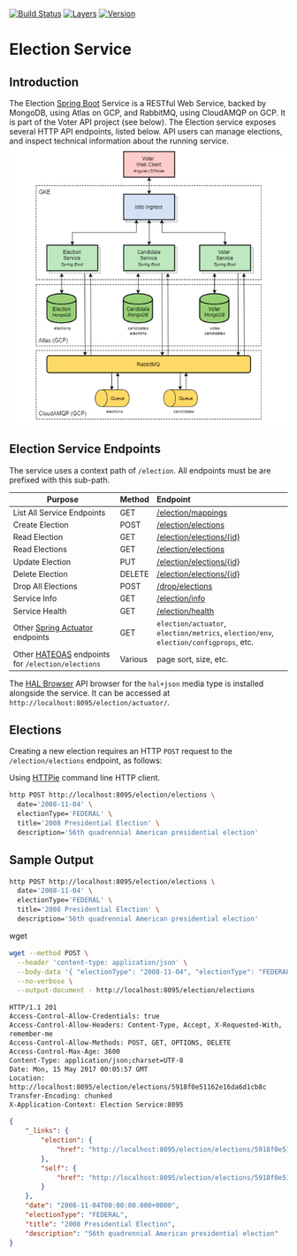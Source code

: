 [![Build Status](https://travis-ci.org/garystafford/election-service.svg?branch=gke)](https://travis-ci.org/garystafford/election-service) [![Layers](https://images.microbadger.com/badges/image/garystafford/election-service.svg)](https://microbadger.com/images/garystafford/election-service "Get your own image badge on microbadger.com") [![Version](https://images.microbadger.com/badges/version/garystafford/election-service.svg)](https://microbadger.com/images/garystafford/election-service "Get your own version badge on microbadger.com")

# Election Service

## Introduction

The Election [Spring Boot](https://projects.spring.io/spring-boot/) Service is a RESTful Web Service, backed by MongoDB, using Atlas on GCP, and RabbitMQ, using CloudAMQP on GCP. It is part of the Voter API project (see below). The Election service exposes several HTTP API endpoints, listed below. API users can manage elections, and inspect technical information about the running service.
![Architecture](GKE_AMPQ_v1.png)

## Election Service Endpoints

The service uses a context path of `/election`. All endpoints must be are prefixed with this sub-path.

Purpose                                                                                                                  | Method  | Endpoint
------------------------------------------------------------------------------------------------------------------------ | :------ | :-----------------------------------------------------
List All Service Endpoints                                                                                               | GET     | [/election/mappings](http://localhost:8095/election/mappings)
Create Election                                                                                                          | POST    | [/election/elections](http://localhost:8095/election/elections)
Read Election                                                                                                            | GET     | [/election/elections/{id}](http://localhost:8095/election/elections/{id})
Read Elections                                                                                                           | GET     | [/election/elections](http://localhost:8095/election/elections)
Update Election                                                                                                          | PUT     | [/election/elections/{id}](http://localhost:8095/election/elections/{id})
Delete Election                                                                                                          | DELETE  | [/election/elections/{id}](http://localhost:8095/election/elections/{id})
Drop All Elections                                                                                                       | POST    | [/drop/elections](http://localhost:8095/election/drop/elections)
Service Info                                                                                                             | GET     | [/election/info](http://localhost:8095/election/info)
Service Health                                                                                                           | GET     | [/election/health](http://localhost:8095/election/health)
Other [Spring Actuator](http://docs.spring.io/spring-boot/docs/current/reference/htmlsingle/#production-ready) endpoints | GET     | `election/actuator`, `election/metrics`, `election/env`, `election/configprops`, etc.
Other [HATEOAS](https://spring.io/guides/gs/rest-hateoas) endpoints for `/election/elections`                            | Various | page sort, size, etc.

The [HAL Browser](https://github.com/mikekelly/hal-browser) API browser for the `hal+json` media type is installed alongside the service. It can be accessed at `http://localhost:8095/election/actuator/`.

## Elections

Creating a new election requires an HTTP `POST` request to the `/election/elections` endpoint, as follows:

Using [HTTPie](https://httpie.org/) command line HTTP client.

```bash
http POST http://localhost:8095/election/elections \
  date='2008-11-04' \
  electionType='FEDERAL' \
  title='2008 Presidential Election' \
  description='56th quadrennial American presidential election'
```

## Sample Output

```bash
http POST http://localhost:8095/election/elections \
  date='2008-11-04' \
  electionType='FEDERAL' \
  title='2008 Presidential Election' \
  description='56th quadrennial American presidential election'
```

wget

```bash
wget --method POST \
  --header 'content-type: application/json' \
  --body-data '{ "electionType": "2008-11-04", "electionType": "FEDERAL", "title": "2008 Presidential Election", "description": "56th quadrennial American presidential election" }' \
  --no-verbose \
  --output-document - http://localhost:8095/election/elections
```

```text
HTTP/1.1 201
Access-Control-Allow-Credentials: true
Access-Control-Allow-Headers: Content-Type, Accept, X-Requested-With, remember-me
Access-Control-Allow-Methods: POST, GET, OPTIONS, DELETE
Access-Control-Max-Age: 3600
Content-Type: application/json;charset=UTF-8
Date: Mon, 15 May 2017 00:05:57 GMT
Location: http://localhost:8095/election/elections/5918f0e51162e16da6d1cb8c
Transfer-Encoding: chunked
X-Application-Context: Election Service:8095
```

```json
{
    "_links": {
        "election": {
            "href": "http://localhost:8095/election/elections/5918f0e51162e16da6d1cb8c"
        },
        "self": {
            "href": "http://localhost:8095/election/elections/5918f0e51162e16da6d1cb8c"
        }
    },
    "date": "2008-11-04T00:00:00.000+0000",
    "electionType": "FEDERAL",
    "title": "2008 Presidential Election",
    "description": "56th quadrennial American presidential election"
}
```

